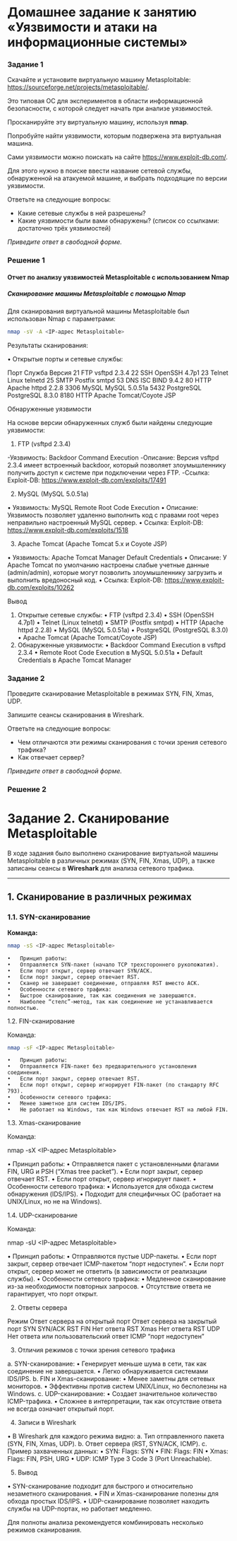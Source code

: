 # Домашнее задание к занятию «Уязвимости и атаки на информационные системы»

### Задание 1

Скачайте и установите виртуальную машину Metasploitable: https://sourceforge.net/projects/metasploitable/.

Это типовая ОС для экспериментов в области информационной безопасности, с которой следует начать при анализе уязвимостей.

Просканируйте эту виртуальную машину, используя **nmap**.

Попробуйте найти уязвимости, которым подвержена эта виртуальная машина.

Сами уязвимости можно поискать на сайте https://www.exploit-db.com/.

Для этого нужно в поиске ввести название сетевой службы, обнаруженной на атакуемой машине, и выбрать подходящие по версии уязвимости.

Ответьте на следующие вопросы:

- Какие сетевые службы в ней разрешены?
- Какие уязвимости были вами обнаружены? (список со ссылками: достаточно трёх уязвимостей)
  
*Приведите ответ в свободной форме.*  

### Решение 1
#### Отчет по анализу уязвимостей Metasploitable с использованием Nmap

##### Сканирование машины Metasploitable с помощью Nmap

Для сканирования виртуальной машины Metasploitable был использован Nmap с параметрами:

```bash
nmap -sV -A <IP-адрес Metasploitable>
```

Результаты сканирования:

•	Открытые порты и сетевые службы:

Порт	Служба	Версия
21	FTP	vsftpd 2.3.4
22	SSH	OpenSSH 4.7p1
23	Telnet	Linux telnetd
25	SMTP	Postfix smtpd
53	DNS	ISC BIND 9.4.2
80	HTTP	Apache httpd 2.2.8
3306	MySQL	MySQL 5.0.51a
5432	PostgreSQL	PostgreSQL 8.3.0
8180	HTTP	Apache Tomcat/Coyote JSP

Обнаруженные уязвимости

На основе версии обнаруженных служб были найдены следующие уязвимости:

1. FTP (vsftpd 2.3.4)

-Уязвимость: Backdoor Command Execution
-Описание: Версия vsftpd 2.3.4 имеет встроенный backdoor, который позволяет злоумышленнику получить доступ к системе при подключении через FTP.
-Ссылка: Exploit-DB: https://www.exploit-db.com/exploits/17491

2. MySQL (MySQL 5.0.51a)

•	Уязвимость: MySQL Remote Root Code Execution
•	Описание: Уязвимость позволяет удаленно выполнить код с правами root через неправильно настроенный MySQL сервер.
•	Ссылка: Exploit-DB: https://www.exploit-db.com/exploits/1518

3. Apache Tomcat (Apache Tomcat 5.x и Coyote JSP)

•	Уязвимость: Apache Tomcat Manager Default Credentials
•	Описание: У Apache Tomcat по умолчанию настроены слабые учетные данные (admin/admin), которые могут позволить злоумышленнику загрузить и выполнить вредоносный код.
•	Ссылка: Exploit-DB: https://www.exploit-db.com/exploits/10262

Вывод

1.	Открытые сетевые службы:
•	FTP (vsftpd 2.3.4)
•	SSH (OpenSSH 4.7p1)
•	Telnet (Linux telnetd)
•	SMTP (Postfix smtpd)
•	HTTP (Apache httpd 2.2.8)
•	MySQL (MySQL 5.0.51a)
•	PostgreSQL (PostgreSQL 8.3.0)
•	Apache Tomcat (Apache Tomcat/Coyote JSP)
2.	Обнаруженные уязвимости:
•	Backdoor Command Execution в vsftpd 2.3.4
•	Remote Root Code Execution в MySQL 5.0.51a
•	Default Credentials в Apache Tomcat Manager


### Задание 2

Проведите сканирование Metasploitable в режимах SYN, FIN, Xmas, UDP.

Запишите сеансы сканирования в Wireshark.

Ответьте на следующие вопросы:

- Чем отличаются эти режимы сканирования с точки зрения сетевого трафика?
- Как отвечает сервер?

*Приведите ответ в свободной форме.*

### Решение 2

# Задание 2. Сканирование Metasploitable

В ходе задания было выполнено сканирование виртуальной машины Metasploitable в различных режимах (SYN, FIN, Xmas, UDP), а также записаны сеансы в **Wireshark** для анализа сетевого трафика.

---

## 1. Сканирование в различных режимах

### 1.1. SYN-сканирование
**Команда:**
```bash
nmap -sS <IP-адрес Metasploitable>
```
	•	Принцип работы:
	•	Отправляется SYN-пакет (начало TCP трехстороннего рукопожатия).
	•	Если порт открыт, сервер отвечает SYN/ACK.
	•	Если порт закрыт, сервер отвечает RST.
	•	Сканер не завершает соединение, отправляя RST вместо ACK.
	•	Особенности сетевого трафика:
	•	Быстрое сканирование, так как соединения не завершаются.
	•	Наиболее “стелс”-метод, так как соединение не устанавливается полностью.

1.2. FIN-сканирование

Команда:
```bash
nmap -sF <IP-адрес Metasploitable>
```

	•	Принцип работы:
	•	Отправляется FIN-пакет без предварительного установления соединения.
	•	Если порт закрыт, сервер отвечает RST.
	•	Если порт открыт, сервер игнорирует FIN-пакет (по стандарту RFC 793).
	•	Особенности сетевого трафика:
	•	Менее заметное для систем IDS/IPS.
	•	Не работает на Windows, так как Windows отвечает RST на любой FIN.

1.3. Xmas-сканирование

Команда:

nmap -sX <IP-адрес Metasploitable>

•	Принцип работы:
•	Отправляется пакет с установленными флагами FIN, URG и PSH (“Xmas tree packet”).
•	Если порт закрыт, сервер отвечает RST.
•	Если порт открыт, сервер игнорирует пакет.
•	Особенности сетевого трафика:
•	Используется для обхода систем обнаружения (IDS/IPS).
•	Подходит для специфичных ОС (работает на UNIX/Linux, но не на Windows).

1.4. UDP-сканирование

Команда:

nmap -sU <IP-адрес Metasploitable>

•	Принцип работы:
•	Отправляются пустые UDP-пакеты.
•	Если порт закрыт, сервер отвечает ICMP-пакетом “порт недоступен”.
•	Если порт открыт, сервер может не ответить (в зависимости от реализации службы).
•	Особенности сетевого трафика:
•	Медленное сканирование из-за необходимости повторных запросов.
•	Отсутствие ответа не гарантирует, что порт открыт.

2. Ответы сервера

Режим	Ответ сервера на открытый порт	Ответ сервера на закрытый порт
SYN	SYN/ACK	RST
FIN	Нет ответа	RST
Xmas	Нет ответа	RST
UDP	Нет ответа или пользовательский ответ	ICMP “порт недоступен”

3. Отличия режимов с точки зрения сетевого трафика

a.	SYN-сканирование:
•	Генерирует меньше шума в сети, так как соединение не завершается.
•	Легко обнаруживается системами IDS/IPS.
b.	FIN и Xmas-сканирование:
•	Менее заметны для сетевых мониторов.
•	Эффективны против систем UNIX/Linux, но бесполезны на Windows.
c.	UDP-сканирование:
•	Создает значительное количество ICMP-трафика.
•	Сложнее в интерпретации, так как отсутствие ответа не всегда означает открытый порт.

4. Записи в Wireshark

•	В Wireshark для каждого режима видно:
a.	Тип отправленного пакета (SYN, FIN, Xmas, UDP).
b.	Ответ сервера (RST, SYN/ACK, ICMP).
c.	Пример захваченных данных:
•	SYN: Flags: SYN
•	FIN: Flags: FIN
•	Xmas: Flags: FIN, PSH, URG
•	UDP: ICMP Type 3 Code 3 (Port Unreachable).

5. Вывод

•	SYN-сканирование подходит для быстрого и относительно незаметного сканирования.
•	FIN и Xmas-сканирование полезны для обхода простых IDS/IPS.
•	UDP-сканирование позволяет находить службы на UDP-портах, но работает медленно.

Для полноты анализа рекомендуется комбинировать несколько режимов сканирования.



